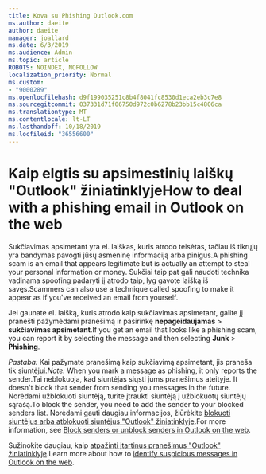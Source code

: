 ```yaml
---
title: Kova su Phishing Outlook.com
ms.author: daeite
author: daeite
manager: joallard
ms.date: 6/3/2019
ms.audience: Admin
ms.topic: article
ROBOTS: NOINDEX, NOFOLLOW
localization_priority: Normal
ms.custom:
- "9000289"
ms.openlocfilehash: d9f199035251c8b4f8041fc8530d1eca2eb3c7e8
ms.sourcegitcommit: 037331d71f06750d972c0b6278b23bb15c4806ca
ms.translationtype: MT
ms.contentlocale: lt-LT
ms.lasthandoff: 10/18/2019
ms.locfileid: "36556600"
---
```

# <a name="how-to-deal-with-a-phishing-email-in-outlook-on-the-web"></a><span data-ttu-id="eaa74-102">Kaip elgtis su apsimestinių laiškų "Outlook" žiniatinklyje</span><span class="sxs-lookup"><span data-stu-id="eaa74-102">How to deal with a phishing email in Outlook on the web</span></span>

<span data-ttu-id="eaa74-103">Sukčiavimas apsimetant yra el. laiškas, kuris atrodo teisėtas, tačiau iš tikrųjų yra bandymas pavogti jūsų asmeninę informaciją arba pinigus.</span><span class="sxs-lookup"><span data-stu-id="eaa74-103">A phishing scam is an email that appears legitimate but is actually an attempt to steal your personal information or money.</span></span> <span data-ttu-id="eaa74-104">Sukčiai taip pat gali naudoti technika vadinama spoofing padaryti jį atrodo taip, lyg gavote laišką iš savęs.</span><span class="sxs-lookup"><span data-stu-id="eaa74-104">Scammers can also use a technique called spoofing to make it appear as if you've received an email from yourself.</span></span>

<span data-ttu-id="eaa74-105">Jei gaunate el. laišką, kuris atrodo kaip sukčiavimas apsimetant, galite jį pranešti pažymėdami pranešimą ir pasirinkę **nepageidaujamas** > **sukčiavimas apsimetant**.</span><span class="sxs-lookup"><span data-stu-id="eaa74-105">If you get an email that looks like a phishing scam, you can report it by selecting the message and then selecting **Junk** > **Phishing**.</span></span>

<span data-ttu-id="eaa74-106">*Pastaba:* Kai pažymate pranešimą kaip sukčiavimą apsimetant, jis praneša tik siuntėjui.</span><span class="sxs-lookup"><span data-stu-id="eaa74-106">*Note:* When you mark a message as phishing, it only reports the sender.</span></span><span data-ttu-id="eaa74-107">Tai neblokuoja, kad siuntėjas siųsti jums pranešimus ateityje.</span><span class="sxs-lookup"><span data-stu-id="eaa74-107"> It doesn't block that sender from sending you messages in the future.</span></span> <span data-ttu-id="eaa74-108">Norėdami užblokuoti siuntėją, turite įtraukti siuntėją į užblokuotų siuntėjų sąrašą.</span><span class="sxs-lookup"><span data-stu-id="eaa74-108">To block the sender, you need to add the sender to your blocked senders list.</span></span> <span data-ttu-id="eaa74-109">Norėdami gauti daugiau informacijos, žiūrėkite [blokuoti siuntėjus arba atblokuoti siuntėjus "Outlook" žiniatinklyje](https://support.office.com/article/9bf812d4-6995-4d19-901a-76d6e26939b0).</span><span class="sxs-lookup"><span data-stu-id="eaa74-109">For more information, see [Block senders or unblock senders in Outlook on the web](https://support.office.com/article/9bf812d4-6995-4d19-901a-76d6e26939b0).</span></span>

<span data-ttu-id="eaa74-110">Sužinokite daugiau, kaip [atpažinti įtartinus pranešimus "Outlook" žiniatinklyje](https://support.office.com/article/3d44102b-6ce3-4f7c-a359-b623bec82206).</span><span class="sxs-lookup"><span data-stu-id="eaa74-110">Learn more about how to [identify suspicious messages in Outlook on the web](https://support.office.com/article/3d44102b-6ce3-4f7c-a359-b623bec82206).</span></span>